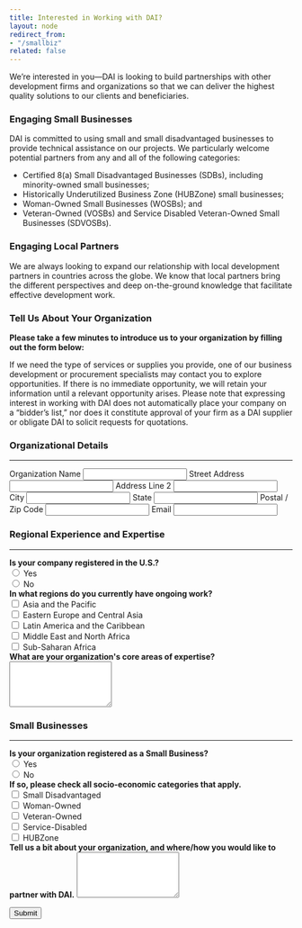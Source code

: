 ```yaml
---
title: Interested in Working with DAI?
layout: node
redirect_from:
- "/smallbiz"
related: false
---
```


<p>We&rsquo;re interested in you&mdash;DAI is looking to build partnerships with other development firms and organizations so that we can deliver the highest quality solutions to our clients and beneficiaries.</p>
<h3>
	Engaging Small Businesses</h3>
<p>DAI is committed to using small and small disadvantaged businesses to provide technical assistance on our projects. We particularly welcome potential partners from any and all of the following categories:</p>
<ul>
	<li>
		Certified 8(a) Small Disadvantaged Businesses (SDBs), including minority-owned&nbsp;small businesses;</li>
	<li>
		Historically Underutilized Business Zone (HUBZone) small businesses;</li>
	<li>
		Woman-Owned Small Businesses (WOSBs); and</li>
	<li>
		Veteran-Owned (VOSBs) and Service Disabled Veteran-Owned Small Businesses (SDVOSBs).</li>
</ul>
<h3>
	Engaging Local Partners</h3>
<p>We are always looking to expand our relationship with local development partners in countries across the globe. We know that local partners bring the different perspectives and deep on-the-ground knowledge that facilitate effective development work.</p>
<h3>
	Tell Us About Your Organization</h3>
<p><strong>Please take a few minutes to introduce us to your organization by filling out the form below:</strong></p>
<p>If we need the type of services or supplies you provide, one of our business development or procurement specialists may contact you to explore opportunities. If there is no immediate opportunity, we will retain your information until a relevant opportunity arises. Please note that expressing interest in working with DAI does not automatically place your company on a &ldquo;bidder&rsquo;s list,&rdquo; nor does it constitute approval of your firm as a DAI supplier or obligate DAI to solicit requests for quotations.</p>
<form class="formkeep" accept-charset="UTF-8" action="https://formkeep.com/f/1e00a5a9a05a" method="POST">
  <input type="hidden" name="utf8" value="✓">
<h3>Organizational Details</h3>
<hr>
  <label for="organization-name">Organization Name</label>
  <input type="text" id="organization-name" name="Organization Name">
  <label for="address">Street Address</label>
  <input type="text" id="address" name="Address">
  <label for="address2">Address Line 2</label>
  <input type="text" id="address2" name="Address 2">
  <label for="city">City</label>
  <input type="text" id="city" name="City">
  <label for="sate">State</label>
  <input type="text" id="state" name="State">
	<label for="zip">Postal / Zip Code</label>
  <input type="text" id="zip" name="Zip">
  <label for="email">Email</label>
  <input type="email" id="email" name="Email">
  <h3>Regional Experience and Expertise</h3>
  <hr>
  <label for="registration"><strong>Is your company registered in the U.S.?</strong></label><br> 
  <input class="radio" type="radio" name="US Registration" value="yes" > Yes<br>
  <input class="radio" type="radio" name="US Registration" value="no"> No<br>
  <label for="activity"><strong>In what regions do you currently have ongoing work?</strong></label><br>
  <input class="checkbox" type="checkbox" name="Region 1" value="Asia and the Pacific" > Asia and the Pacific<br>
  <input class="checkbox" type="checkbox" name="Region 2" value="Eastern Europe and Central Asia"> Eastern Europe and Central Asia<br>
  <input class="checkbox" type="checkbox" name="Region 3" value="Latin America and the Caribbean" > Latin America and the Caribbean<br>
  <input class="checkbox" type="checkbox" name="Region 4" value="Middle East and North Africa"> Middle East and North Africa<br>
  <input class="checkbox" type="checkbox" name="Region 5" value="Sub-Saharan Africa"
   > Sub-Saharan Africa<br>
	<label for="expertise"><strong>What are your organization's core areas of expertise?</strong></label><br>
  <textarea class="body" id="expertise" name="Expertise" rows="5"></textarea>
  <h3>Small Businesses</h3>
  <hr>
	<label for="small-business"><strong>Is your organization registered as a Small Business?</strong></label><br>
	<input class="radio" type="radio" name="SB Registration" value="yes" > Yes<br>
	<input class="radio" type="radio" name="SB Registration" value="no"> No<br>
	<label for="categories"><strong>If so, please check all socio-economic categories that apply.</strong></label><br>
	<input class="checkbox" type="checkbox" name="Category 1" value="Small Disadvantaged" > Small Disadvantaged<br>
	<input class="checkbox" type="checkbox" name="Category 2" value="Woman-Owned"> Woman-Owned<br>
	<input class="checkbox" type="checkbox" name="Category 3" value="Veteran-Owned"> Veteran-Owned<br>
	<input class="checkbox" type="checkbox" name="Category 4" value="Service-Disabled"> Service-Disabled<br>
	<input class="checkbox" type="checkbox" name="Category 5" value="HUBZone"> HUBZone<br>
	<label for="details"><strong>Tell us a bit about your organization, and where/how you would like to partner with DAI.</strong></label>
  <textarea class="body" id="details" name="Org Details" rows="5"></textarea>

  <button class="primary-block--button submit" type="submit">Submit</button>
</form>
<!-- <div id="wufoo-s1vodmba1438whk" class="wufoo-form">
	<a href="https://ksdai.wufoo.com/forms/s1vodmba1438whk">Tell Us</a> About Your Organization.</div>
<script type="text/javascript">var s1vodmba1438whk;(function(d, t) {
var s = d.createElement(t), options = {
'userName':'ksdai',
'formHash':'s1vodmba1438whk',
'autoResize':true,
'height':'1365',
'async':true,
'header':'hide',
'ssl':true};
s.src = ('https:' == d.location.protocol ? 'https://' : 'http://') + 'wufoo.com/scripts/embed/form.js';
s.onload = s.onreadystatechange = function() {
var rs = this.readyState; if (rs) if (rs != 'complete') if (rs != 'loaded') return;
try { s1vodmba1438whk = new WufooForm();s1vodmba1438whk.initialize(options);s1vodmba1438whk.display(); } catch (e) {}};
var scr = d.getElementsByTagName(t)[0], par = scr.parentNode; par.insertBefore(s, scr);
})(document, 'script');</script> -->
